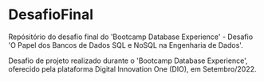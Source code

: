 # DesafioFinal
 Repósitório do desafio final do 'Bootcamp Database Experience' - Desafio 'O Papel dos Bancos de Dados SQL e NoSQL na Engenharia de Dados'.

 Desafio de projeto realizado durante o 'Bootcamp Database Experience', oferecido pela plataforma Digital Innovation One (DIO), em Setembro/2022.

